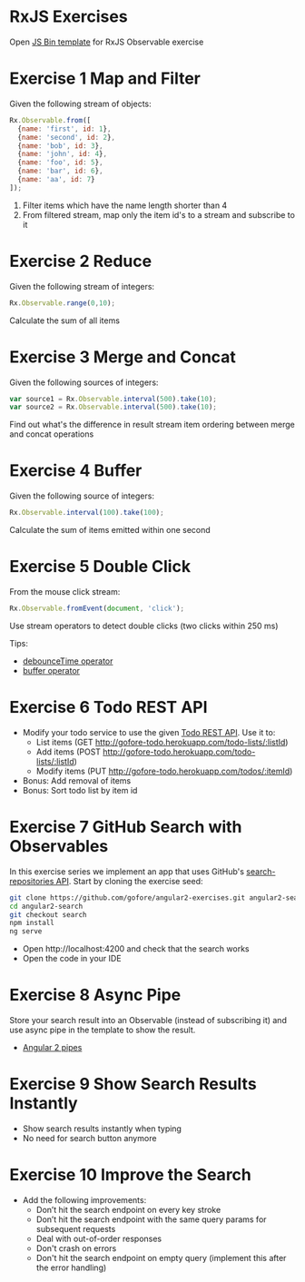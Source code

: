 # RxJS Exercises

Open [JS Bin template](http://jsbin.com/rejacefiyu/1/edit?html,js,console) for RxJS Observable exercise

# Exercise 1 Map and Filter
Given the following stream of objects:
```javascript
Rx.Observable.from([
  {name: 'first', id: 1},
  {name: 'second', id: 2},
  {name: 'bob', id: 3},
  {name: 'john', id: 4},
  {name: 'foo', id: 5},
  {name: 'bar', id: 6},
  {name: 'aa', id: 7}
]);
```
1. Filter items which have the name length shorter than 4
2. From filtered stream, map only the item id's to a stream and subscribe to it

# Exercise 2 Reduce
Given the following stream of integers:
```javascript
Rx.Observable.range(0,10);
```
Calculate the sum of all items

# Exercise 3 Merge and Concat
Given the following sources of integers:
```javascript
var source1 = Rx.Observable.interval(500).take(10);
var source2 = Rx.Observable.interval(500).take(10);
```
Find out what's the difference in result stream item ordering between merge and concat operations

# Exercise 4 Buffer
Given the following source of integers:
```javascript
Rx.Observable.interval(100).take(100);
```
Calculate the sum of items emitted within one second

# Exercise 5 Double Click
From the mouse click stream:
```javascript
Rx.Observable.fromEvent(document, 'click');
```
Use stream operators to detect double clicks (two clicks within 250 ms)

Tips:
- [debounceTime operator](https://github.com/Reactive-Extensions/RxJS/blob/master/doc/api/core/operators/debounce.md)
- [buffer operator](https://github.com/Reactive-Extensions/RxJS/blob/master/doc/api/core/operators/buffer.md)

# Exercise 6 Todo REST API

- Modify your todo service to use the given [Todo REST API](https://github.com/gofore/todo-backend). Use it to:
  - List items (GET http://gofore-todo.herokuapp.com/todo-lists/:listId)
  - Add items (POST http://gofore-todo.herokuapp.com/todo-lists/:listId)
  - Modify items (PUT http://gofore-todo.herokuapp.com/todos/:itemId)
- Bonus: Add removal of items
- Bonus: Sort todo list by item id

# Exercise 7 GitHub Search with Observables

In this exercise series we implement an app that uses GitHub's [search-repositories API](https://developer.github.com/v3/search/#search-repositories). Start by cloning the exercise seed:
```bash
git clone https://github.com/gofore/angular2-exercises.git angular2-search
cd angular2-search
git checkout search
npm install
ng serve
```
- Open http://localhost:4200 and check that the search works
- Open the code in your IDE

# Exercise 8 Async Pipe

Store your search result into an Observable (instead of subscribing it) and use async pipe in the template to show the result.

- [Angular 2 pipes](https://angular.io/docs/ts/latest/guide/pipes.html)

# Exercise 9 Show Search Results Instantly

- Show search results instantly when typing
- No need for search button anymore

# Exercise 10 Improve the Search
- Add the following improvements:
  - Don’t hit the search endpoint on every key stroke
  - Don’t hit the search endpoint with the same query params for subsequent requests
  - Deal with out-of-order responses
  - Don't crash on errors
  - Don't hit the search endpoint on empty query (implement this after the error handling)
